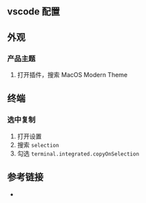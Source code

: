 ## vscode 配置

## 外观

### 产品主题

1. 打开插件，搜索 MacOS Modern Theme

## 终端

### 选中复制

1. 打开设置
2. 搜索 `selection`
3. 勾选 `terminal.integrated.copyOnSelection`

## 参考链接

- []()
